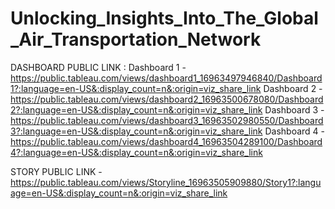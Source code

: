 # Unlocking_Insights_Into_The_Global_Air_Transportation_Network


DASHBOARD PUBLIC LINK :
           Dashboard 1 - https://public.tableau.com/views/dashboard1_16963497946840/Dashboard1?:language=en-US&:display_count=n&:origin=viz_share_link
           Dashboard 2 - https://public.tableau.com/views/dashboard2_16963500678080/Dashboard2?:language=en-US&:display_count=n&:origin=viz_share_link
           Dashboard 3 - https://public.tableau.com/views/dashboard3_16963502980550/Dashboard3?:language=en-US&:display_count=n&:origin=viz_share_link
           Dashboard 4 - https://public.tableau.com/views/dashboard4_16963504289100/Dashboard4?:language=en-US&:display_count=n&:origin=viz_share_link


STORY PUBLIC LINK - https://public.tableau.com/views/Storyline_16963505909880/Story1?:language=en-US&:display_count=n&:origin=viz_share_link
